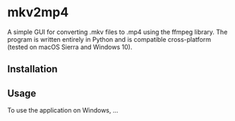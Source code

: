 # mkv2mp4
A simple GUI for converting .mkv files to .mp4 using the ffmpeg library. The program is written entirely in Python and is compatible cross-platform (tested on macOS Sierra and Windows 10).

## Installation

## Usage
To use the application on Windows, ...
